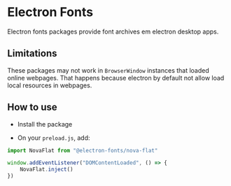 # Electron Fonts

Electron fonts packages provide font archives em electron desktop apps.

## Limitations

These packages may not work in `BrowserWindow` instances that loaded online webpages. That happens because electron by default not allow load local resources in webpages.

## How to use

* Install the package

* On your `preload.js`, add:

```ts
import NovaFlat from "@electron-fonts/nova-flat"

window.addEventListener("DOMContentLoaded", () => {
    NovaFlat.inject()
})
```